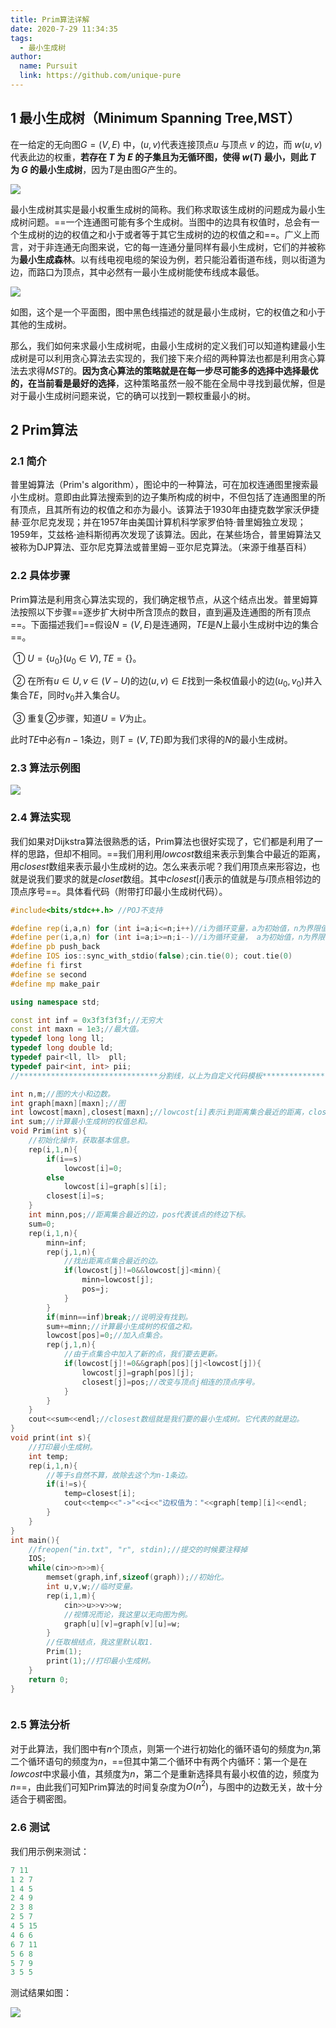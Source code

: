 ```yaml
---
title: Prim算法详解
date: 2020-7-29 11:34:35
tags: 
  - 最小生成树
author: 
  name: Pursuit
  link: https://github.com/unique-pure
---
```


## 1 最小生成树（Minimum Spanning Tree,MST）

在一给定的无向图$G = (V, E)$ 中，$(u, v)$代表连接顶点$u$ 与顶点 $v$ 的边，而 $w(u, v)$ 代表此边的权重，**若存在 $T$ 为 $E$ 的子集且为无循环图，使得 $w(T)$ 最小，则此 $T$ 为 $G$ 的最小生成树**，因为$T$是由图$G$产生的。

![](https://img-blog.csdnimg.cn/2020081109252713.png)


最小生成树其实是最小权重生成树的简称。我们称求取该生成树的问题成为最小生成树问题。==一个连通图可能有多个生成树。当图中的边具有权值时，总会有一个生成树的边的权值之和小于或者等于其它生成树的边的权值之和==。广义上而言，对于非连通无向图来说，它的每一连通分量同样有最小生成树，它们的并被称为**最小生成森林**。以有线电视电缆的架设为例，若只能沿着街道布线，则以街道为边，而路口为顶点，其中必然有一最小生成树能使布线成本最低。

![](https://imgconvert.csdnimg.cn/aHR0cHM6Ly91cGxvYWQud2lraW1lZGlhLm9yZy93aWtpcGVkaWEvY29tbW9ucy90aHVtYi9kL2QyL01pbmltdW1fc3Bhbm5pbmdfdHJlZS5zdmcvMzAwcHgtTWluaW11bV9zcGFubmluZ190cmVlLnN2Zy5wbmc?x-oss-process=image/format,png)

如图，这个是一个平面图，图中黑色线描述的就是最小生成树，它的权值之和小于其他的生成树。

那么，我们如何来求最小生成树呢，由最小生成树的定义我们可以知道构建最小生成树是可以利用贪心算法去实现的，我们接下来介绍的两种算法也都是利用贪心算法去求得$MST$的。**因为贪心算法的策略就是在每一步尽可能多的选择中选择最优的，在当前看是最好的选择**，这种策略虽然一般不能在全局中寻找到最优解，但是对于最小生成树问题来说，它的确可以找到一颗权重最小的树。

## 2 Prim算法

### 2.1 简介

普里姆算法（Prim's algorithm），图论中的一种算法，可在加权连通图里搜索最小生成树。意即由此算法搜索到的边子集所构成的树中，不但包括了连通图里的所有顶点，且其所有边的权值之和亦为最小。该算法于1930年由捷克数学家沃伊捷赫·亚尔尼克发现；并在1957年由美国计算机科学家罗伯特·普里姆独立发现；1959年，艾兹格·迪科斯彻再次发现了该算法。因此，在某些场合，普里姆算法又被称为DJP算法、亚尔尼克算法或普里姆－亚尔尼克算法。（来源于维基百科）

### 2.2 具体步骤

Prim算法是利用贪心算法实现的，我们确定根节点，从这个结点出发。普里姆算法按照以下步骤==逐步扩大树中所含顶点的数目，直到遍及连通图的所有顶点==。下面描述我们==假设$N=(V,E)$是连通网，$TE$是$N$上最小生成树中边的集合==。

​	①  $U=\{u_0\}(u_0∈V) ,TE= \{\}$。

​    ②  在所有$u∈U,v∈(V-U)$的边$(u,v)∈E$找到一条权值最小的边$(u_0,v_0)$并入集合$TE$，同时$v_0$并入集合$U$。

​	③  重复②步骤，知道$U=V$为止。

此时$TE$中必有$n-1$条边，则$T=(V,TE)$即为我们求得的$N$的最小生成树。

### 2.3 算法示例图
![](https://img-blog.csdnimg.cn/20210322125136390.png?x-oss-process=image/watermark,type_ZmFuZ3poZW5naGVpdGk,shadow_10,text_aHR0cHM6Ly9ibG9nLmNzZG4ubmV0L2h6ZjA3MDE=,size_16,color_FFFFFF,t_70#pic_center)


### 2.4 算法实现

我们如果对Dijkstra算法很熟悉的话，Prim算法也很好实现了，它们都是利用了一样的思路，但却不相同。==我们用利用$lowcost$数组来表示到集合中最近的距离，用$closest$数组来表示最小生成树的边。怎么来表示呢？我们用顶点来形容边，也就是说我们要求的就是$closet$数组。其中$closest[i]$表示的值就是与$i$顶点相邻边的顶点序号==。具体看代码（附带打印最小生成树代码）。

```cpp
#include<bits/stdc++.h>	//POJ不支持

#define rep(i,a,n) for (int i=a;i<=n;i++)//i为循环变量，a为初始值，n为界限值，递增
#define per(i,a,n) for (int i=a;i>=n;i--)//i为循环变量， a为初始值，n为界限值，递减。
#define pb push_back
#define IOS ios::sync_with_stdio(false);cin.tie(0); cout.tie(0)
#define fi first
#define se second
#define mp make_pair

using namespace std;

const int inf = 0x3f3f3f3f;//无穷大
const int maxn = 1e3;//最大值。
typedef long long ll;
typedef long double ld;
typedef pair<ll, ll>  pll;
typedef pair<int, int> pii;
//*******************************分割线，以上为自定义代码模板***************************************//

int n,m;//图的大小和边数。
int graph[maxn][maxn];//图
int lowcost[maxn],closest[maxn];//lowcost[i]表示i到距离集合最近的距离，closest[i]表示i与之相连边的顶点序号。
int sum;//计算最小生成树的权值总和。
void Prim(int s){
	//初始化操作，获取基本信息。
	rep(i,1,n){
		if(i==s)
			lowcost[i]=0;
		else
			lowcost[i]=graph[s][i];
		closest[i]=s;
	}
	int minn,pos;//距离集合最近的边，pos代表该点的终边下标。
	sum=0;
	rep(i,1,n){
		minn=inf;
		rep(j,1,n){
			//找出距离点集合最近的边。
			if(lowcost[j]!=0&&lowcost[j]<minn){
				minn=lowcost[j];
				pos=j;
			}
		}
		if(minn==inf)break;//说明没有找到。
		sum+=minn;//计算最小生成树的权值之和。
		lowcost[pos]=0;//加入点集合。
		rep(j,1,n){
			//由于点集合中加入了新的点，我们要去更新。
			if(lowcost[j]!=0&&graph[pos][j]<lowcost[j]){
				lowcost[j]=graph[pos][j];
				closest[j]=pos;//改变与顶点j相连的顶点序号。
			}
		}
	}
	cout<<sum<<endl;//closest数组就是我们要的最小生成树。它代表的就是边。
}
void print(int s){
	//打印最小生成树。
	int temp;
	rep(i,1,n){
		//等于s自然不算，故除去这个为n-1条边。
		if(i!=s){
			temp=closest[i];
			cout<<temp<<"->"<<i<<"边权值为："<<graph[temp][i]<<endl;
		}
	}
}
int main(){
	//freopen("in.txt", "r", stdin);//提交的时候要注释掉
	IOS;
	while(cin>>n>>m){
		memset(graph,inf,sizeof(graph));//初始化。
		int u,v,w;//临时变量。
		rep(i,1,m){
			cin>>u>>v>>w;
			//视情况而论，我这里以无向图为例。
			graph[u][v]=graph[v][u]=w;
		}
		//任取根结点，我这里默认取1.
		Prim(1);
		print(1);//打印最小生成树。
	}
	return 0;
}



```
### 2.5 算法分析
对于此算法，我们图中有$n$个顶点，则第一个进行初始化的循环语句的频度为$n$,第二个循环语句的频度为$n$，==但其中第二个循环中有两个内循环：第一个是在$lowcost$中求最小值，其频度为$n$，第二个是重新选择具有最小权值的边，频度为$n$==，由此我们可知Prim算法的时间复杂度为$O(n^2)$，与图中的边数无关，故十分适合于稠密图。
### 2.6 测试
我们用示例来测试：

```cpp
7 11
1 2 7
1 4 5
2 4 9
2 3 8
2 5 7
4 5 15
4 6 6
6 7 11
5 6 8
5 7 9
3 5 5
```
测试结果如图：

![](https://img-blog.csdnimg.cn/20200811095845614.png?x-oss-process=image/watermark,type_ZmFuZ3poZW5naGVpdGk,shadow_10,text_aHR0cHM6Ly9ibG9nLmNzZG4ubmV0L2h6ZjA3MDE=,size_16,color_FFFFFF,t_70)